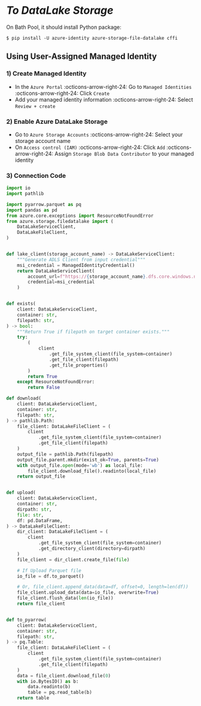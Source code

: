 # _To DataLake Storage_

On Bath Pool, it should install Python package:

```console
$ pip install -U azure-identity azure-storage-file-datalake cffi
```

## Using User-Assigned Managed Identity

### 1) Create Managed Identity

- In the `Azure Portal` :octicons-arrow-right-24: Go to `Managed Identities`
  :octicons-arrow-right-24: Click `Create`
- Add your managed identity information :octicons-arrow-right-24: Select `Review + create`

### 2) Enable Azure DataLake Storage

- Go to `Azure Storage Accounts` :octicons-arrow-right-24: Select your storage account name
- On `Access control (IAM)` :octicons-arrow-right-24: Click `Add` :octicons-arrow-right-24:
  Assign `Storage Blob Data Contributor` to your managed identity

### 3) Connection Code

```python
import io
import pathlib

import pyarrow.parquet as pq
import pandas as pd
from azure.core.exceptions import ResourceNotFoundError
from azure.storage.filedatalake import (
    DataLakeServiceClient,
    DataLakeFileClient,
)


def lake_client(storage_account_name) -> DataLakeServiceClient:
    """Generate ADLS Client from input credential"""
    msi_credential = ManagedIdentityCredential()
    return DataLakeServiceClient(
        account_url=f"https://{storage_account_name}.dfs.core.windows.net",
        credential=msi_credential
    )


def exists(
    client: DataLakeServiceClient,
    container: str,
    filepath: str,
) -> bool:
    """Return True if filepath on target container exists."""
    try:
        (
            client
                .get_file_system_client(file_system=container)
                .get_file_client(filepath)
                .get_file_properties()
        )
        return True
    except ResourceNotFoundError:
        return False

def download(
    client: DataLakeServiceClient,
    container: str,
    filepath: str,
) -> pathlib.Path:
    file_client: DataLakeFileClient = (
        client
            .get_file_system_client(file_system=container)
            .get_file_client(filepath)
    )
    output_file = pathlib.Path(filepath)
    output_file.parent.mkdir(exist_ok=True, parents=True)
    with output_file.open(mode='wb') as local_file:
        file_client.download_file().readinto(local_file)
    return output_file


def upload(
    client: DataLakeServiceClient,
    container: str,
    dirpath: str,
    file: str,
    df: pd.DataFrame,
) -> DataLakeFileClient:
    dir_client: DataLakeFileClient = (
        client
            .get_file_system_client(file_system=container)
            .get_directory_client(directory=dirpath)
    )
    file_client = dir_client.create_file(file)

    # If Upload Parquet file
    io_file = df.to_parquet()

    # Or, file_client.append_data(data=df, offset=0, length=len(df))
    file_client.upload_data(data=io_file, overwrite=True)
    file_client.flush_data(len(io_file))
    return file_client


def to_pyarrow(
    client: DataLakeServiceClient,
    container: str,
    filepath: str,
) -> pq.Table:
    file_client: DataLakeFileClient = (
        client
            .get_file_system_client(file_system=container)
            .get_file_client(filepath)
    )
    data = file_client.download_file(0)
    with io.BytesIO() as b:
        data.readinto(b)
        table = pq.read_table(b)
    return table
```
